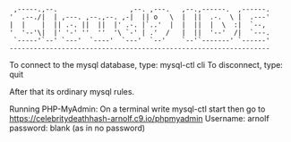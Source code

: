 
     ,-----.,--.                  ,--. ,---.   ,--.,------.  ,------.
    '  .--./|  | ,---. ,--.,--. ,-|  || o   \  |  ||  .-.  \ |  .---'
    |  |    |  || .-. ||  ||  |' .-. |`..'  |  |  ||  |  \  :|  `--, 
    '  '--'\|  |' '-' ''  ''  '\ `-' | .'  /   |  ||  '--'  /|  `---.
     `-----'`--' `---'  `----'  `---'  `--'    `--'`-------' `------'
    ----------------------------------------------------------------- 


To connect to the mysql database, type: mysql-ctl cli
To disconnect, type: quit

After that its ordinary mysql rules.

Running PHP-MyAdmin:
On a terminal write mysql-ctl start
then go to https://celebritydeathhash-arnolf.c9.io/phpmyadmin
Username: arnolf
password: blank (as in no password)
